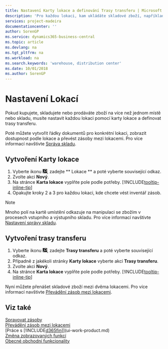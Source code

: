 ```yaml
---
title: Nastavení Karty lokace a definování Trasy transferu | Microsoft Docs
description: 'Pro každou lokaci, kam ukládáte skladové zboží, například sklad nebo centrum distribuce, vytvořte kartu umístění a nastavte trasy pro transfery zboží mezi lokacemi.'
services: project-madeira
documentationcenter: ''
author: SorenGP
ms.service: dynamics365-business-central
ms.topic: article
ms.devlang: na
ms.tgt_pltfrm: na
ms.workload: na
ms.search.keywords: 'warehouse, distribution center'
ms.date: 10/01/2018
ms.author: SorenGP
---
```

# <a name="set-up-locations"></a>Nastavení Lokací
Pokud kupujete, skladujete nebo prodáváte zboží na více než jednom místě nebo skladu, musíte nastavit každou lokaci pomocí karty lokace a definovat trasy transferu.

Poté můžete vytvořit řádky dokumentů pro konkrétní lokaci, zobrazit dostupnost podle lokace a převést zásoby mezi lokacemi. Pro více informací navštivte [Správa skladu](inventory-manage-inventory.md).

## <a name="to-create-a-location-card"></a>Vytvoření Karty lokace
1. Vyberte ikonu ![Žárovky, která otevře funkci Řekněte mi](media/ui-search/search_small.png "Řekněte mi, co chcete dělat"), zadejte ** Lokace ** a poté vyberte související odkaz.
2. Zvolte akci **Nový**.
3. Na stránce **Karta lokace** vyplňte pole podle potřeby. [!INCLUDE[tooltip-inline-tip](includes/tooltip-inline-tip_md.md)]
4. Opakujte kroky 2 a 3 pro každou lokaci, kde chcete vést inventář zásob.

> [!NOTE]  
> Mnoho polí na kartě umístění odkazuje na manipulaci se zbožím v procesech vstupního a výstupního skladu. Pro více informací navštivte [Nastavení správy skladu](warehouse-setup-warehouse.md).

## <a name="to-create-a-transfer-route"></a>Vytvoření trasy transferu
1. Vyberte ikonu ![Žárovky, která otevře funkci Řekněte mi](media/ui-search/search_small.png "Řekněte mi, co chcete dělat"), zadejte **Trasy transferu** a poté vyberte související odkaz.
2. Případně z jakékoli stránky **Karty lokace** vyberte akci **Trasy transferu**.
3. Zvolte akci **Nový**.
4. Na stránce **Karta lokace** vyplňte pole podle potřeby. [!INCLUDE[tooltip-inline-tip](includes/tooltip-inline-tip_md.md)]

Nyní můžete přenášet skladové zboží mezi dvěma lokacemi. Pro více informací navštivte [Převádění zásob mezi lokacemi](inventory-how-transfer-between-locations.md).    

## <a name="see-also"></a>Viz také
[Spravovat zásoby](inventory-manage-inventory.md)  
[Převádění zásob mezi lokacemi](inventory-how-transfer-between-locations.md)    
[Práce s [!INCLUDE[d365fin](includes/d365fin_md.md)]](ui-work-product.md)  
[Změna zobrazovaných funkcí](ui-experiences.md)  
[Obecné obchodní funkcionality](ui-across-business-areas.md)
